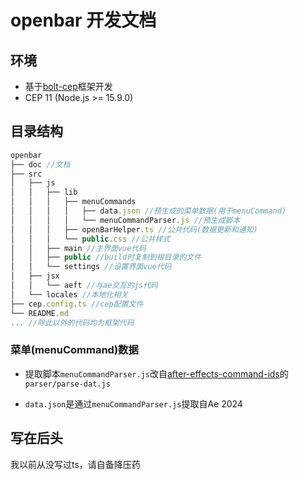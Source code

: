 # openbar 开发文档

## 环境
- 基于[bolt-cep](https://github.com/hyperbrew/bolt-cep)框架开发
- CEP 11 (Node.js >= 15.9.0)

## 目录结构
```js
openbar
├── doc //文档
├── src
│   ├── js
│   │   ├── lib
│   │   │   ├── menuCommands
│   │   │   │   ├── data.json //预生成的菜单数据(用于menuCommand)
│   │   │   │   └── menuCommandParser.js //预生成脚本
│   │   │   ├── openBarHelper.ts //公共代码(数据更新和通知)
│   │   │   └── public.css //公共样式
│   │   ├── main //主界面vue代码
│   │   ├── public //build时复制到根目录的文件
│   │   └── settings //设置界面vue代码
│   ├── jsx
│   │   └── aeft //与ae交互的js代码
│   └── locales //本地化相关
├── cep.config.ts //cep配置文件
└── README.md
... //除此以外的代码均为框架代码
```

### 菜单(menuCommand)数据
- 提取脚本`menuCommandParser.js`改自[after-effects-command-ids](https://github.com/hyperbrew/after-effects-command-ids)的`parser/parse-dat.js`

- `data.json`是通过`menuCommandParser.js`提取自Ae 2024

## 写在后头
我以前从没写过ts，请自备降压药